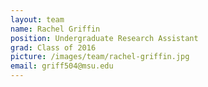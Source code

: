 ```yaml
---
layout: team
name: Rachel Griffin
position: Undergraduate Research Assistant
grad: Class of 2016 
picture: /images/team/rachel-griffin.jpg
email: griff504@msu.edu
---
```

